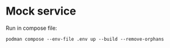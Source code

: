# Mock service

Run in compose file:
```shell
podman compose --env-file .env up --build --remove-orphans
```